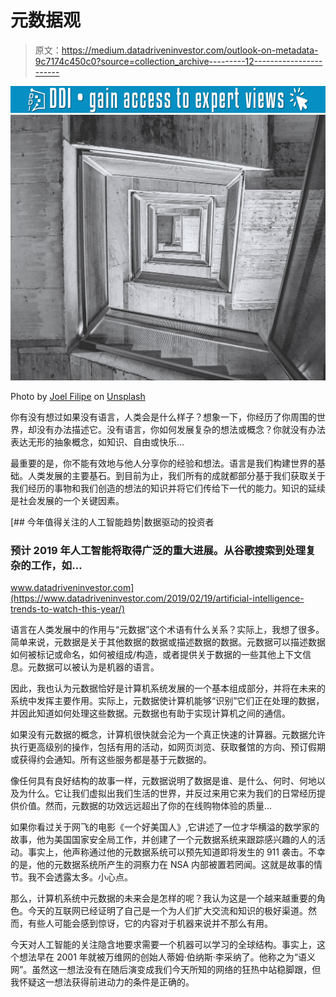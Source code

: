 # 元数据观

> 原文：<https://medium.datadriveninvestor.com/outlook-on-metadata-9c7174c450c0?source=collection_archive---------12----------------------->

[![](img/c8be9d8328f31b0de8d46c309b0798f8.png)](http://www.track.datadriveninvestor.com/1B9E)![](img/0bab7ce3ac5679da75e58ed8c8cc44f7.png)

Photo by [Joel Filipe](https://unsplash.com/@joelfilip?utm_source=medium&utm_medium=referral) on [Unsplash](https://unsplash.com?utm_source=medium&utm_medium=referral)

你有没有想过如果没有语言，人类会是什么样子？想象一下，你经历了你周围的世界，却没有办法描述它。没有语言，你如何发展复杂的想法或概念？你就没有办法表达无形的抽象概念，如知识、自由或快乐…

最重要的是，你不能有效地与他人分享你的经验和想法。语言是我们构建世界的基础。人类发展的主要基石。到目前为止，我们所有的成就都部分基于我们获取关于我们经历的事物和我们创造的想法的知识并将它们传给下一代的能力。知识的延续是社会发展的一个关键因素。

[](https://www.datadriveninvestor.com/2019/02/19/artificial-intelligence-trends-to-watch-this-year/) [## 今年值得关注的人工智能趋势|数据驱动的投资者

### 预计 2019 年人工智能将取得广泛的重大进展。从谷歌搜索到处理复杂的工作，如…

www.datadriveninvestor.com](https://www.datadriveninvestor.com/2019/02/19/artificial-intelligence-trends-to-watch-this-year/) 

语言在人类发展中的作用与“元数据”这个术语有什么关系？实际上，我想了很多。简单来说，元数据是关于其他数据的数据或描述数据的数据。元数据可以描述数据如何被标记或命名，如何被组成/构造，或者提供关于数据的一些其他上下文信息。元数据可以被认为是机器的语言。

因此，我也认为元数据恰好是计算机系统发展的一个基本组成部分，并将在未来的系统中发挥主要作用。实际上，元数据使计算机能够“识别”它们正在处理的数据，并因此知道如何处理这些数据。元数据也有助于实现计算机之间的通信。

如果没有元数据的概念，计算机很快就会沦为一个真正快速的计算器。元数据允许执行更高级别的操作，包括有用的活动，如网页浏览、获取餐馆的方向、预订假期或获得约会通知。所有这些服务都是基于元数据的。

像任何具有良好结构的故事一样，元数据说明了数据是谁、是什么、何时、何地以及为什么。它让我们虚拟出我们生活的世界，并反过来用它来为我们的日常经历提供价值。然而，元数据的功效远远超出了你的在线购物体验的质量…

如果你看过关于网飞的电影《一个好美国人》,它讲述了一位才华横溢的数学家的故事，他为美国国家安全局工作，并创建了一个元数据系统来跟踪感兴趣的人的活动。事实上，他声称通过他的元数据系统可以预先知道即将发生的 911 袭击。不幸的是，他的元数据系统所产生的洞察力在 NSA 内部被置若罔闻。这就是故事的情节。我不会透露太多。小心点。

那么，计算机系统中元数据的未来会是怎样的呢？我认为这是一个越来越重要的角色。今天的互联网已经证明了自己是一个为人们扩大交流和知识的极好渠道。然而，有些人可能会感到惊讶，它的内容对于机器来说并不那么有用。

今天对人工智能的关注隐含地要求需要一个机器可以学习的全球结构。事实上，这个想法早在 2001 年就被万维网的创始人蒂姆·伯纳斯·李采纳了。他称之为“语义网”。虽然这一想法没有在随后演变成我们今天所知的网络的狂热中站稳脚跟，但我怀疑这一想法获得前进动力的条件是正确的。